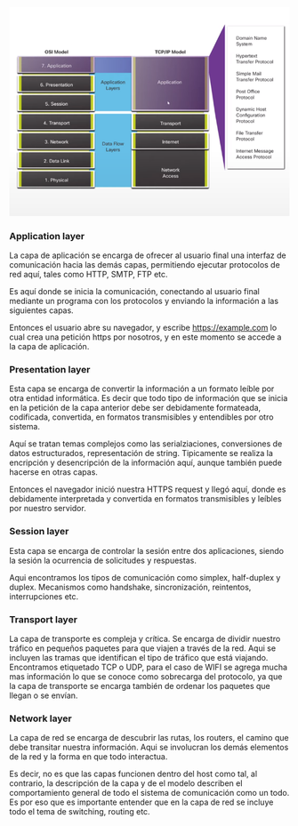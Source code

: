 ![osi_model_tcp_ip](osi_model_tcp_ip.png)

### Application layer

La capa de aplicación se encarga de ofrecer al usuario final una interfaz de comunicación hacia las demás capas, permitiendo ejecutar protocolos de red aquí, tales como HTTP, SMTP, FTP etc.

Es aquí donde se inicia la comunicación, conectando al usuario final mediante un programa con los protocolos y enviando la información a las siguientes capas.

Entonces el usuario abre su navegador, y escribe https://example.com lo cual crea una petición https por nosotros, y en este momento se accede a la capa de aplicación.

### Presentation layer

Esta capa se encarga de convertir la información a un formato leíble por otra entidad informática. Es decir que todo tipo de información que se inicia en la petición de la capa anterior debe ser debidamente formateada, codificada, convertida, en formatos transmisibles y entendibles por otro sistema.

Aquí se tratan temas complejos como las serialziaciones, conversiones de datos estructurados, representación de string. Tipicamente se realiza la encripción y desencripción de la información aquí, aunque también puede hacerse en otras capas.

Entonces el navegador inició nuestra HTTPS request y llegó aquí, donde es debidamente interpretada y convertida en formatos transmisibles y leíbles por nuestro servidor.

### Session layer

Esta capa se encarga de controlar la sesión entre dos aplicaciones, siendo la sesión la ocurrencia de solicitudes y respuestas.

Aqui encontramos los tipos de comunicación como simplex, half-duplex y duplex. Mecanismos como handshake, sincronización, reintentos, interrupciones etc.


### Transport layer

La capa de transporte es compleja y crítica. Se encarga de dividir nuestro tráfico en pequeños paquetes para que viajen a través de la red. Aqui se incluyen las tramas que identifican el tipo de tráfico que está viajando. Encontramos etiquetado TCP o UDP, para el caso de WIFI se agrega mucha mas información lo que se conoce como sobrecarga del protocolo, ya que la capa de transporte se encarga también de ordenar los paquetes que llegan o se envían.


### Network layer

La capa de red se encarga de descubrir las rutas, los routers, el camino que debe transitar nuestra información. Aqui se involucran los demás elementos de la red y la forma en que todo interactua.

Es decir, no es que las capas funcionen dentro del host como tal, al contrario, la descripción de la capa y de el modelo describen el comportamiento general de todo el sistema de comunicación como un todo. Es por eso que es importante entender que en la capa de red se incluye todo el tema de switching, routing etc.